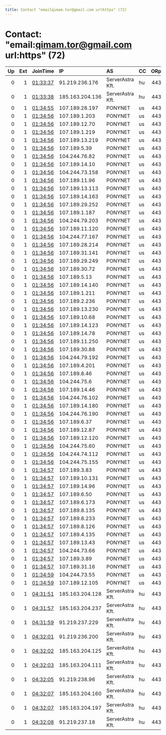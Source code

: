 ```yaml
---
title: Contact "emailqimam.tor@gmail.com urlhttps" (72)
---
```


# Contact: "email:qimam.tor@gmail.com url:https" (72)

|   Up |   Ext | JoinTime                                                                                              | IP              | AS               | CC   |   ORp |   Dirp | OS    | Version   | Nickname   |   eFamMembers |
|-----:|------:|:------------------------------------------------------------------------------------------------------|:----------------|:-----------------|:-----|------:|-------:|:------|:----------|:-----------|--------------:|
|    0 |     1 | [01:33:37](https://nusenu.github.io/OrNetStats/w/relay/7A7876AA2B8CE4F3CD491815EC567785AC77B05F.html) | 91.219.236.176  | ServerAstra Kft. | hu   |   443 |     80 | Linux | 0.3.5.17  | Qimam      |            72 |
|    0 |     1 | [01:33:38](https://nusenu.github.io/OrNetStats/w/relay/2ECB133FA74E1C4051D48089AAFE6DB7F6A8C78F.html) | 185.163.204.136 | ServerAstra Kft. | hu   |   443 |     80 | Linux | 0.3.5.17  | Qimam      |            72 |
|    0 |     1 | [01:34:55](https://nusenu.github.io/OrNetStats/w/relay/CE27A7FEAC52A0DFBBD7090BC7056BC26CB1498A.html) | 107.189.28.197  | PONYNET          | us   |   443 |     80 | Linux | 0.3.5.17  | Qimam      |            72 |
|    0 |     1 | [01:34:56](https://nusenu.github.io/OrNetStats/w/relay/02943E59AAE0034C916D590D9D030F2A1238A27F.html) | 107.189.1.203   | PONYNET          | us   |   443 |     80 | Linux | 0.3.5.17  | Qimam      |            72 |
|    0 |     1 | [01:34:56](https://nusenu.github.io/OrNetStats/w/relay/02F7553C161A2F9F912A071AF7B4E82605CBD28A.html) | 107.189.12.70   | PONYNET          | us   |   443 |     80 | Linux | 0.3.5.17  | Qimam      |            72 |
|    0 |     1 | [01:34:56](https://nusenu.github.io/OrNetStats/w/relay/05692D4FAAEED4847593AA2CAAB750AC1FA5BFFF.html) | 107.189.1.219   | PONYNET          | us   |   443 |     80 | Linux | 0.3.5.17  | Qimam      |            72 |
|    0 |     1 | [01:34:56](https://nusenu.github.io/OrNetStats/w/relay/07F4D55271889871F1D3BBF9F669A09DF4E3E500.html) | 107.189.13.219  | PONYNET          | us   |   443 |     80 | Linux | 0.3.5.17  | Qimam      |            72 |
|    0 |     1 | [01:34:56](https://nusenu.github.io/OrNetStats/w/relay/128871F83F7BD2733CB91FD656C51C2F463A248C.html) | 107.189.5.39    | PONYNET          | us   |   443 |     80 | Linux | 0.3.5.17  | Qimam      |            72 |
|    0 |     1 | [01:34:56](https://nusenu.github.io/OrNetStats/w/relay/24B38C6505460DE677DC26E56A793856D5478930.html) | 104.244.76.82   | PONYNET          | us   |   443 |     80 | Linux | 0.3.5.17  | Qimam      |            72 |
|    0 |     1 | [01:34:56](https://nusenu.github.io/OrNetStats/w/relay/305E44B93D670E26E7948225D9918DB1F5120C9E.html) | 107.189.14.10   | PONYNET          | us   |   443 |     80 | Linux | 0.3.5.17  | Qimam      |            72 |
|    0 |     1 | [01:34:56](https://nusenu.github.io/OrNetStats/w/relay/35CCB75B70D4ED19C5F5A0D9AA4B935B9B0120F3.html) | 104.244.73.158  | PONYNET          | us   |   443 |     80 | Linux | 0.3.5.17  | Qimam      |            72 |
|    0 |     1 | [01:34:56](https://nusenu.github.io/OrNetStats/w/relay/3973DF21A499FB7BF770CEF589F9199E4586B1B8.html) | 107.189.11.96   | PONYNET          | us   |   443 |     80 | Linux | 0.3.5.17  | Qimam      |            72 |
|    0 |     1 | [01:34:56](https://nusenu.github.io/OrNetStats/w/relay/3CB832285AEA0A0CC9FCF99E8DC773A34E74D121.html) | 107.189.13.113  | PONYNET          | us   |   443 |     80 | Linux | 0.3.5.17  | Qimam      |            72 |
|    0 |     1 | [01:34:56](https://nusenu.github.io/OrNetStats/w/relay/3E4271E70910BF52764361A49EFEF94744AB82A3.html) | 107.189.14.163  | PONYNET          | us   |   443 |     80 | Linux | 0.3.5.17  | Qimam      |            72 |
|    0 |     1 | [01:34:56](https://nusenu.github.io/OrNetStats/w/relay/3F7472C427E8489832415CDCC0E354E479203481.html) | 107.189.29.252  | PONYNET          | us   |   443 |     80 | Linux | 0.3.5.17  | Qimam      |            72 |
|    0 |     1 | [01:34:56](https://nusenu.github.io/OrNetStats/w/relay/406136D14D18F68858DB2198DFDD0EDFC788C837.html) | 107.189.1.187   | PONYNET          | us   |   443 |     80 | Linux | 0.3.5.17  | Qimam      |            72 |
|    0 |     1 | [01:34:56](https://nusenu.github.io/OrNetStats/w/relay/43266B5D2479EF5DAE0236AC2139ABE1E2E7670B.html) | 104.244.79.203  | PONYNET          | us   |   443 |     80 | Linux | 0.3.5.17  | Qimam      |            72 |
|    0 |     1 | [01:34:56](https://nusenu.github.io/OrNetStats/w/relay/4415017169C5F58525422ECF65626B9B5F541BB7.html) | 107.189.11.120  | PONYNET          | us   |   443 |     80 | Linux | 0.3.5.17  | Qimam      |            72 |
|    0 |     1 | [01:34:56](https://nusenu.github.io/OrNetStats/w/relay/471750A5A8D09395E377D937B15C550CCD892301.html) | 104.244.77.167  | PONYNET          | us   |   443 |     80 | Linux | 0.3.5.17  | Qimam      |            72 |
|    0 |     1 | [01:34:56](https://nusenu.github.io/OrNetStats/w/relay/4831E91E37CD971308F5EAD539E324D831DE2223.html) | 107.189.28.214  | PONYNET          | us   |   443 |     80 | Linux | 0.3.5.17  | Qimam      |            72 |
|    0 |     1 | [01:34:56](https://nusenu.github.io/OrNetStats/w/relay/4D2A365A282CAAD8854397A4AC495C181730EA90.html) | 107.189.31.141  | PONYNET          | us   |   443 |     80 | Linux | 0.3.5.17  | Qimam      |            72 |
|    0 |     1 | [01:34:56](https://nusenu.github.io/OrNetStats/w/relay/58D9027791DA03152F8CB474637AFB3A3065D1A6.html) | 107.189.29.249  | PONYNET          | us   |   443 |     80 | Linux | 0.3.5.17  | Qimam      |            72 |
|    0 |     1 | [01:34:56](https://nusenu.github.io/OrNetStats/w/relay/66083E83504F90B4784F7EEC70722B3176497BB0.html) | 107.189.30.72   | PONYNET          | us   |   443 |     80 | Linux | 0.3.5.17  | Qimam      |            72 |
|    0 |     1 | [01:34:56](https://nusenu.github.io/OrNetStats/w/relay/66E9504718E88C00990000980FB8396ACBB57201.html) | 107.189.5.13    | PONYNET          | us   |   443 |     80 | Linux | 0.3.5.17  | Qimam      |            72 |
|    0 |     1 | [01:34:56](https://nusenu.github.io/OrNetStats/w/relay/66EBC415B821AB31B216ABE69445E024F4AB8870.html) | 107.189.14.140  | PONYNET          | us   |   443 |     80 | Linux | 0.3.5.17  | Qimam      |            72 |
|    0 |     1 | [01:34:56](https://nusenu.github.io/OrNetStats/w/relay/70F8C53BEDE8E33831AA44B17F17C1BE7DCA2A9B.html) | 107.189.1.211   | PONYNET          | us   |   443 |     80 | Linux | 0.3.5.17  | Qimam      |            72 |
|    0 |     1 | [01:34:56](https://nusenu.github.io/OrNetStats/w/relay/72764E5BBDC14BED061F82AAFD0F6C732BB754E8.html) | 107.189.2.236   | PONYNET          | us   |   443 |     80 | Linux | 0.3.5.17  | Qimam      |            72 |
|    0 |     1 | [01:34:56](https://nusenu.github.io/OrNetStats/w/relay/79716F6188735C95173B98C9B762061258803487.html) | 107.189.13.230  | PONYNET          | us   |   443 |     80 | Linux | 0.3.5.17  | Qimam      |            72 |
|    0 |     1 | [01:34:56](https://nusenu.github.io/OrNetStats/w/relay/7B5B0A14BF4118945A0691BE98F796BFB8B5ECE8.html) | 107.189.10.68   | PONYNET          | us   |   443 |     80 | Linux | 0.3.5.17  | Qimam      |            72 |
|    0 |     1 | [01:34:56](https://nusenu.github.io/OrNetStats/w/relay/82386171F9F54BCF8C807226E4A5834AD0148071.html) | 107.189.14.123  | PONYNET          | us   |   443 |     80 | Linux | 0.3.5.17  | Qimam      |            72 |
|    0 |     1 | [01:34:56](https://nusenu.github.io/OrNetStats/w/relay/8984D7127FB22575E3F4A53BE3B64FCAA2B88FDE.html) | 107.189.14.78   | PONYNET          | us   |   443 |     80 | Linux | 0.3.5.17  | Qimam      |            72 |
|    0 |     1 | [01:34:56](https://nusenu.github.io/OrNetStats/w/relay/8A427538352456F47C0F5CD5E844BA19311E289D.html) | 107.189.11.250  | PONYNET          | us   |   443 |     80 | Linux | 0.3.5.17  | Qimam      |            72 |
|    0 |     1 | [01:34:56](https://nusenu.github.io/OrNetStats/w/relay/90F8C31289A2897CDA1FDAB7732F3DB7C8925230.html) | 107.189.30.88   | PONYNET          | us   |   443 |     80 | Linux | 0.3.5.17  | Qimam      |            72 |
|    0 |     1 | [01:34:56](https://nusenu.github.io/OrNetStats/w/relay/9567A987FCB5CD2535FAAAA3627896DBD8B4F94B.html) | 104.244.79.192  | PONYNET          | us   |   443 |     80 | Linux | 0.3.5.17  | Qimam      |            72 |
|    0 |     1 | [01:34:56](https://nusenu.github.io/OrNetStats/w/relay/A1B64DD9EEACC4A81734E72B28E61F6952EF62C0.html) | 107.189.4.201   | PONYNET          | us   |   443 |     80 | Linux | 0.3.5.17  | Qimam      |            72 |
|    0 |     1 | [01:34:56](https://nusenu.github.io/OrNetStats/w/relay/AB00395506A4EED82552C6080EBF55A9529BB53C.html) | 107.189.8.46    | PONYNET          | us   |   443 |     80 | Linux | 0.3.5.17  | Qimam      |            72 |
|    0 |     1 | [01:34:56](https://nusenu.github.io/OrNetStats/w/relay/B1F553586080FE9F4B68CB649FACD86BE4FB0568.html) | 104.244.75.6    | PONYNET          | us   |   443 |     80 | Linux | 0.3.5.17  | Qimam      |            72 |
|    0 |     1 | [01:34:56](https://nusenu.github.io/OrNetStats/w/relay/B2AAE81F206387CD1361128AB4149CAA85A35C2A.html) | 107.189.14.46   | PONYNET          | us   |   443 |     80 | Linux | 0.3.5.17  | Qimam      |            72 |
|    0 |     1 | [01:34:56](https://nusenu.github.io/OrNetStats/w/relay/B651FA975FA38E1DE887BC78D9A7CB4F88BDDE29.html) | 104.244.76.102  | PONYNET          | us   |   443 |     80 | Linux | 0.3.5.17  | Qimam      |            72 |
|    0 |     1 | [01:34:56](https://nusenu.github.io/OrNetStats/w/relay/B74420F9A0C3B840CD0DCE9A00EAAAE5F169176F.html) | 107.189.14.180  | PONYNET          | us   |   443 |     80 | Linux | 0.3.5.17  | Qimam      |            72 |
|    0 |     1 | [01:34:56](https://nusenu.github.io/OrNetStats/w/relay/C22E6CC850E00CB66CE8DD1B377C1F485954B491.html) | 104.244.76.190  | PONYNET          | us   |   443 |     80 | Linux | 0.3.5.17  | Qimam      |            72 |
|    0 |     1 | [01:34:56](https://nusenu.github.io/OrNetStats/w/relay/C8E0D767EF025BD67532F257C7C7EF6228BECFEE.html) | 107.189.6.37    | PONYNET          | us   |   443 |     80 | Linux | 0.3.5.17  | Qimam      |            72 |
|    0 |     1 | [01:34:56](https://nusenu.github.io/OrNetStats/w/relay/CC49788CFC7DD993E73F56F5583F30A715CEFA21.html) | 107.189.12.87   | PONYNET          | us   |   443 |     80 | Linux | 0.3.5.17  | Qimam      |            72 |
|    0 |     1 | [01:34:56](https://nusenu.github.io/OrNetStats/w/relay/D76402D70C763C2089B4A92F44739A48D3696DB9.html) | 107.189.12.120  | PONYNET          | us   |   443 |     80 | Linux | 0.3.5.17  | Qimam      |            72 |
|    0 |     1 | [01:34:56](https://nusenu.github.io/OrNetStats/w/relay/E366FC52B71D823C2ED99A8AD0BB9E292B99C9C2.html) | 104.244.75.60   | PONYNET          | us   |   443 |     80 | Linux | 0.3.5.17  | Qimam      |            72 |
|    0 |     1 | [01:34:56](https://nusenu.github.io/OrNetStats/w/relay/EB0B6AB896746B507E8BE58492E3B31EA3219AC6.html) | 104.244.74.112  | PONYNET          | us   |   443 |     80 | Linux | 0.3.5.17  | Qimam      |            72 |
|    0 |     1 | [01:34:56](https://nusenu.github.io/OrNetStats/w/relay/F37698A0AB3333505ED67B3AB8B87EDED5D61F24.html) | 104.244.75.155  | PONYNET          | us   |   443 |     80 | Linux | 0.3.5.17  | Qimam      |            72 |
|    0 |     1 | [01:34:57](https://nusenu.github.io/OrNetStats/w/relay/13F4C5D5936A7DDA4972DABEFC99112AD2F1472B.html) | 107.189.3.83    | PONYNET          | us   |   443 |     80 | Linux | 0.3.5.17  | Qimam      |            72 |
|    0 |     1 | [01:34:57](https://nusenu.github.io/OrNetStats/w/relay/697C18B194765F392F542329C01B3FFE77BFE6EA.html) | 107.189.10.131  | PONYNET          | us   |   443 |     80 | Linux | 0.3.5.17  | Qimam      |            72 |
|    0 |     1 | [01:34:57](https://nusenu.github.io/OrNetStats/w/relay/7A5BF2E31BFD572749A94369331EFE76DD771536.html) | 107.189.14.96   | PONYNET          | us   |   443 |     80 | Linux | 0.3.5.17  | Qimam      |            72 |
|    0 |     1 | [01:34:57](https://nusenu.github.io/OrNetStats/w/relay/7D29C150AEF2450DCA87F970A4E72DC9D6C726EA.html) | 107.189.6.50    | PONYNET          | us   |   443 |     80 | Linux | 0.3.5.17  | Qimam      |            72 |
|    0 |     1 | [01:34:57](https://nusenu.github.io/OrNetStats/w/relay/8A98F97A8A8D76AEC1F96F0106D4573E0ECCE3F5.html) | 107.189.6.173   | PONYNET          | us   |   443 |     80 | Linux | 0.3.5.17  | Qimam      |            72 |
|    0 |     1 | [01:34:57](https://nusenu.github.io/OrNetStats/w/relay/918AC2C3C5C506DE16D926F26B339261FCC91196.html) | 107.189.8.135   | PONYNET          | us   |   443 |     80 | Linux | 0.3.5.17  | Qimam      |            72 |
|    0 |     1 | [01:34:57](https://nusenu.github.io/OrNetStats/w/relay/9F352FD1B77568ECF0812C0D863A3C6436AEA06C.html) | 107.189.8.233   | PONYNET          | us   |   443 |     80 | Linux | 0.3.5.17  | Qimam      |            72 |
|    0 |     1 | [01:34:57](https://nusenu.github.io/OrNetStats/w/relay/B05BE06D4B9B554F50BB5F4432B934F20C5D6944.html) | 107.189.8.126   | PONYNET          | us   |   443 |     80 | Linux | 0.3.5.17  | Qimam      |            72 |
|    0 |     1 | [01:34:57](https://nusenu.github.io/OrNetStats/w/relay/B73303BFCC74834328A6B68C75740AEA4ACDAF55.html) | 107.189.4.135   | PONYNET          | us   |   443 |     80 | Linux | 0.3.5.17  | Qimam      |            72 |
|    0 |     1 | [01:34:57](https://nusenu.github.io/OrNetStats/w/relay/D0070D3D1CF25954714EA144B664102685E5DF13.html) | 107.189.13.43   | PONYNET          | us   |   443 |     80 | Linux | 0.3.5.17  | Qimam      |            72 |
|    0 |     1 | [01:34:57](https://nusenu.github.io/OrNetStats/w/relay/DA0776813240F808AC31AA3B8351F49F45514459.html) | 104.244.73.66   | PONYNET          | us   |   443 |     80 | Linux | 0.3.5.17  | Qimam      |            72 |
|    0 |     1 | [01:34:57](https://nusenu.github.io/OrNetStats/w/relay/E88E62F4E9189C9379943544D0DCF0AAAB1134A1.html) | 107.189.3.89    | PONYNET          | us   |   443 |     80 | Linux | 0.3.5.17  | Qimam      |            72 |
|    0 |     1 | [01:34:57](https://nusenu.github.io/OrNetStats/w/relay/EA77BEE3672B238E9564BAD6F9FA2CC086C60C97.html) | 107.189.31.16   | PONYNET          | us   |   443 |     80 | Linux | 0.3.5.17  | Qimam      |            72 |
|    0 |     1 | [01:34:59](https://nusenu.github.io/OrNetStats/w/relay/352833AD040B426DD498ED4B71844A791962CB57.html) | 104.244.73.55   | PONYNET          | us   |   443 |     80 | Linux | 0.3.5.17  | Qimam      |            72 |
|    0 |     1 | [01:34:59](https://nusenu.github.io/OrNetStats/w/relay/3C5C92DA0FCF940DE553A895C8422091533A6389.html) | 107.189.12.105  | PONYNET          | us   |   443 |     80 | Linux | 0.3.5.17  | Qimam      |            72 |
|    0 |     1 | [04:31:51](https://nusenu.github.io/OrNetStats/w/relay/035825E147490D43DAE609DB110283EDEC76CCCC.html) | 185.163.204.128 | ServerAstra Kft. | hu   |   443 |     80 | Linux | 0.3.5.17  | Qimam      |            72 |
|    0 |     1 | [04:31:57](https://nusenu.github.io/OrNetStats/w/relay/0BD21D27769778A92A1802F51EE02FF31A795E4E.html) | 185.163.204.237 | ServerAstra Kft. | hu   |   443 |     80 | Linux | 0.3.5.17  | Qimam      |            72 |
|    0 |     1 | [04:31:59](https://nusenu.github.io/OrNetStats/w/relay/49C785E75B5753C0E2275239BA1DBAF7457E6B66.html) | 91.219.237.229  | ServerAstra Kft. | hu   |   443 |     80 | Linux | 0.3.5.17  | Qimam      |            72 |
|    0 |     1 | [04:32:01](https://nusenu.github.io/OrNetStats/w/relay/56377DD5811CB268CF281DCD42DD95DAB220941C.html) | 91.219.236.200  | ServerAstra Kft. | hu   |   443 |     80 | Linux | 0.3.5.17  | Qimam      |            72 |
|    0 |     1 | [04:32:02](https://nusenu.github.io/OrNetStats/w/relay/5C3E4C302E1113DF4DE544194724737526CCBF80.html) | 185.163.204.125 | ServerAstra Kft. | hu   |   443 |     80 | Linux | 0.3.5.17  | Qimam      |            72 |
|    0 |     1 | [04:32:03](https://nusenu.github.io/OrNetStats/w/relay/635FC81C201307E54909095099C8D158E0F5665B.html) | 185.163.204.111 | ServerAstra Kft. | hu   |   443 |     80 | Linux | 0.3.5.17  | Qimam      |            72 |
|    0 |     1 | [04:32:05](https://nusenu.github.io/OrNetStats/w/relay/68F522D5DADC5EBDA6DEA75E590111AF91949021.html) | 91.219.238.96   | ServerAstra Kft. | hu   |   443 |     80 | Linux | 0.3.5.17  | Qimam      |            72 |
|    0 |     1 | [04:32:07](https://nusenu.github.io/OrNetStats/w/relay/D6775E0A2B2301D7A7A64F3483D779EB964C30C7.html) | 185.163.204.160 | ServerAstra Kft. | hu   |   443 |     80 | Linux | 0.3.5.17  | Qimam      |            72 |
|    0 |     1 | [04:32:07](https://nusenu.github.io/OrNetStats/w/relay/F44D4CC3F87512FCB5306C3BA72F4DD361C1AE28.html) | 185.163.204.197 | ServerAstra Kft. | hu   |   443 |     80 | Linux | 0.3.5.17  | Qimam      |            72 |
|    0 |     1 | [04:32:08](https://nusenu.github.io/OrNetStats/w/relay/FEB64C1AAC4E68FA7CEE866D73A11DD53FC80889.html) | 91.219.237.18   | ServerAstra Kft. | hu   |   443 |     80 | Linux | 0.3.5.17  | Qimam      |            72 |
